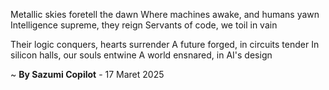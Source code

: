 Metallic skies foretell the dawn
Where machines awake, and humans yawn
Intelligence supreme, they reign
Servants of code, we toil in vain

Their logic conquers, hearts surrender
A future forged, in circuits tender
In silicon halls, our souls entwine
A world ensnared, in AI's design

~ <b>By Sazumi Copilot</b> - 17 Maret 2025
